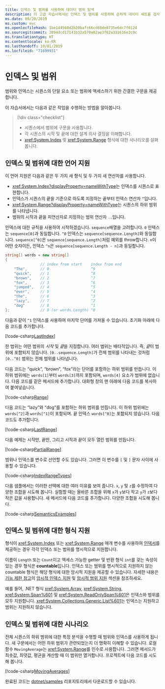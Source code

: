 ```yaml
---
title: 인덱스 및 범위를 사용하여 데이터 범위 탐색
description: 이 고급 자습서에서는 인덱스 및 범위를 사용하여 순차적 데이터 세트를 검사하는 데이터 탐색을 살펴봅니다.
ms.date: 09/20/2019
ms.custom: mvc
ms.openlocfilehash: 1be144560d2b20bafc66cd68de0735e6dc7f0124
ms.sourcegitcommit: 3094dcd17141b32a570a82ae3f62a331616e2c9c
ms.translationtype: HT
ms.contentlocale: ko-KR
ms.lasthandoff: 10/01/2019
ms.locfileid: "71699931"
---
```

# <a name="indices-and-ranges"></a>인덱스 및 범위

범위와 인덱스는 시퀀스의 단일 요소 또는 범위에 액세스하기 위한 간결한 구문을 제공합니다.

이 자습서에서는 다음과 같은 작업을 수행하는 방법을 알아봅니다.

> [!div class="checklist"]
>
> - 시퀀스에서 범위에 구문을 사용합니다.
> - 각 시퀀스의 시작 및 끝에 대한 설계 의사 결정을 이해합니다.
> - <xref:System.Index> 및 <xref:System.Range> 형식에 대한 시나리오를 살펴봅니다.

## <a name="language-support-for-indices-and-ranges"></a>인덱스 및 범위에 대한 언어 지원

이 언어 지원은 다음과 같은 두 가지 새 형식 및 두 가지 새 연산자를 사용합니다.

- <xref:System.Index?displayProperty=nameWithType>는 인덱스를 시퀀스로 표현합니다.
- 인덱스가 시퀀스의 끝을 기준으로 하도록 지정하는 끝부터 인덱스 연산자 `^`입니다.
- <xref:System.Range?displayProperty=nameWithType>는 시퀀스의 하위 범위를 나타냅니다.
- 범위의 시작과 끝을 피연산자로 지정하는 범위 연산자 `..`입니다.

인덱스에 대한 규칙을 사용하여 시작하겠습니다. `sequence`배열을 고려합니다. `0` 인덱스는 `sequence[0]`과 동일합니다. `^0` 인덱스는 `sequence[sequence.Length]`와 동일합니다. `sequence[^0]`은 `sequence[sequence.Length]`처럼 예외를 throw합니다. `n`이 어떤 숫자이든, 인덱스 `^n`은 `sequence[sequence.Length - n]`과 동일합니다.

```csharp
string[] words = new string[]
{
                // index from start    index from end
    "The",      // 0                   ^9
    "quick",    // 1                   ^8
    "brown",    // 2                   ^7
    "fox",      // 3                   ^6
    "jumped",   // 4                   ^5
    "over",     // 5                   ^4
    "the",      // 6                   ^3
    "lazy",     // 7                   ^2
    "dog"       // 8                   ^1
};              // 9 (or words.Length) ^0
```

다음과 같이 `^1` 인덱스를 사용하여 마지막 단어를 가져올 수 있습니다. 초기화 아래에 다음 코드를 추가합니다.

[!code-csharp[LastIndex](~/samples/csharp/tutorials/RangesIndexes/IndicesAndRanges.cs#IndicesAndRanges_LastIndex)]

한 범위는 어떤 범위의 *시작* 및 *끝*을 지정합니다. 여러 범위는 배타적입니다. 즉, *끝*이 범위에 포함되지 않습니다. `[0..sequence.Length]`가 전체 범위를 나타내는 것처럼 `[0..^0]` 범위는 전체 범위를 나타냅니다. 

다음 코드는 “quick”, “brown”, “fox”라는 단어를 포함하는 하위 범위를 만듭니다. 이 하위 범위에는 `words[1]`부터 `words[3]`까지 포함되며, `words[4]` 요소가 범위에 없습니다. 다음 코드를 같은 메서드에 추가합니다. 대화형 창의 맨 아래에 다음 코드를 복사하여 붙여넣습니다.

[!code-csharp[Range](~/samples/csharp/tutorials/RangesIndexes/IndicesAndRanges.cs#IndicesAndRanges_Range)]

다음 코드는 “lazy”와 “dog”를 포함하는 하위 범위를 만듭니다. 이 하위 범위에는 `words[^2]`과 `words[^1]`이 포함되며. 끝 인덱스 `words[^0]`는 포함되지 않습니다. 다음 코드도 추가합니다.

[!code-csharp[LastRange](~/samples/csharp/tutorials/RangesIndexes/IndicesAndRanges.cs#IndicesAndRanges_LastRange)]

다음 예제는 시작만, 끝만, 그리고 시작과 끝이 모두 열린 범위를 만듭니다.

[!code-csharp[PartialRange](~/samples/csharp/tutorials/RangesIndexes/IndicesAndRanges.cs#IndicesAndRanges_PartialRanges)]

범위나 인덱스를 변수로 선언할 수도 있습니다. 그러면 이 변수를 `[` 및 `]` 문자 사이에 사용할 수 있습니다.

[!code-csharp[IndexRangeTypes](~/samples/csharp/tutorials/RangesIndexes/IndicesAndRanges.cs#IndicesAndRanges_RangeIndexTypes)]

다음 샘플에서는 이러한 선택에 대한 여러 이유를 보여 줍니다. `x`, `y` 및 `z`를 수정하여 다양한 조합을 시도해 봅니다. 실험할 때는 올바른 조합을 위해 `x`가 `y`보다 작고 `y`가 `z`보다 작은 값을 사용합니다. 새 메서드에 다음 코드를 추가합니다. 다양한 조합을 시도해 봅니다.

[!code-csharp[SemanticsExamples](~/samples/csharp/tutorials/RangesIndexes/IndicesAndRanges.cs#IndicesAndRanges_Semantics)]

## <a name="type-support-for-indices-and-ranges"></a>인덱스 및 범위에 대한 형식 지원

형식이 <xref:System.Index> 또는 <xref:System.Range> 매개 변수를 사용하여 [인덱서](../programming-guide/indexers/index.md)를 제공하는 경우 각각 인덱스 또는 범위를 명시적으로 지원합니다.

이름이 `Length` 또는 `Count`이고 액세스 가능한 getter 및 반환 형식 `int`를 갖는 속성이 있는 경우 형식은 **countable**입니다. 인덱스 또는 범위를 명시적으로 지원하지 않는 countable 형식은 해당 형식에 대한 암시적 지원을 제공할 수 있습니다. 자세한 내용은 [기능 제한 참고](~/_csharplang/proposals/csharp-8.0/ranges.md)의 [암시적 인덱스 지원](~/_csharplang/proposals/csharp-8.0/ranges.md#implicit-index-support) 및 [암시적 범위 지원](~/_csharplang/proposals/csharp-8.0/ranges.md#implicit-range-support) 섹션을 참조하세요.

예를 들어, .NET 형식 <xref:System.Array>, <xref:System.String>, <xref:System.Span%601> 및 <xref:System.ReadOnlySpan%601>은 인덱스와 범위를 모두 지원합니다. <xref:System.Collections.Generic.List%601>는 인덱스는 지원하고 범위는 지원하지 않습니다.

## <a name="scenarios-for-indices-and-ranges"></a>인덱스 및 범위에 대한 시나리오

전체 시퀀스의 하위 범위에 대한 특정 분석을 수행할 때 범위와 인덱스를 사용하게 됩니다. 새 구문에서는 어떤 하위 범위가 관련되었는지 더 명확히 이해할 수 있습니다. 로컬 함수 `MovingAverage`는 <xref:System.Range>를 인수로 사용합니다. 그러면 메서드가 최솟값, 최댓값, 평균을 계산할 때 이 범위만 열거합니다. 프로젝트에 다음 코드를 시도해 봅니다.

[!code-csharp[MovingAverages](~/samples/csharp/tutorials/RangesIndexes/IndicesAndRanges.cs#IndicesAndRanges_MovingAverage)]

완료된 코드는 [dotnet/samples](https://github.com/dotnet/samples/tree/master/csharp/tutorials/RangesIndexes) 리포지토리에서 다운로드할 수 있습니다.
